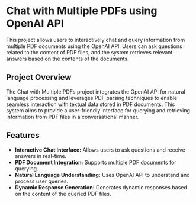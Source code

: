 # Chat with Multiple PDFs using OpenAI API

This project allows users to interactively chat and query information from multiple PDF documents using the OpenAI API. Users can ask questions related to the content of PDF files, and the system retrieves relevant answers based on the contents of the documents.

## Project Overview

The Chat with Multiple PDFs project integrates the OpenAI API for natural language processing and leverages PDF parsing techniques to enable seamless interaction with textual data stored in PDF documents. This system aims to provide a user-friendly interface for querying and retrieving information from PDF files in a conversational manner.

## Features

- **Interactive Chat Interface:** Allows users to ask questions and receive answers in real-time.
- **PDF Document Integration:** Supports multiple PDF documents for querying.
- **Natural Language Understanding:** Uses OpenAI API to understand and process user queries.
- **Dynamic Response Generation:** Generates dynamic responses based on the content of the queried PDF files.

